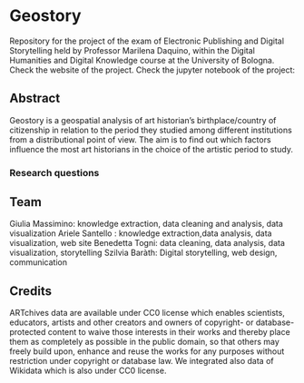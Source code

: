 # Geostory
Repository for the project of the exam of  Electronic Publishing and Digital Storytelling held by Professor Marilena Daquino, within the Digital Humanities and Digital Knowledge course at the University of Bologna.
Check the website<link al sito> of the project.
Check the jupyter notebook of the project: <link a binder>

## Abstract
Geostory is a geospatial analysis of art historian’s birthplace/country of citizenship in relation to the period they studied among different institutions from a distributional point of view. The aim is to find out which factors influence the most art historians in the choice of the artistic period to study. 

### Research questions

## Team
Giulia Massimino: knowledge extraction, data cleaning and analysis, data visualization
Ariele Santello : knowledge extraction,data analysis, data visualization, web site
Benedetta Togni: data cleaning, data analysis, data visualization, storytelling
Szilvia Baràth: Digital storytelling, web design, communication
   
## Credits
ARTchives data are available under CC0 license which enables scientists, educators, artists and other creators and owners of copyright- or database-protected content to waive those interests in their works and thereby place them as completely as possible in the public domain, so that others may freely build upon, enhance and reuse the works for any purposes without restriction under copyright or database law. We integrated also data of Wikidata which is also under CC0 license.
